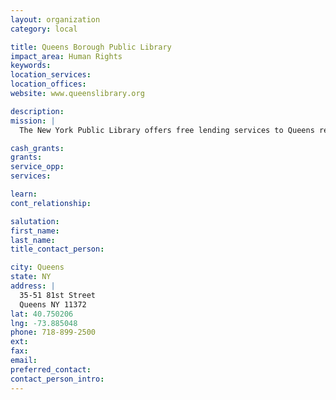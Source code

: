 ```yaml
---
layout: organization
category: local

title: Queens Borough Public Library
impact_area: Human Rights
keywords: 
location_services: 
location_offices: 
website: www.queenslibrary.org

description: 
mission: |
  The New York Public Library offers free lending services to Queens residents.

cash_grants: 
grants: 
service_opp: 
services: 

learn: 
cont_relationship: 

salutation: 
first_name: 
last_name: 
title_contact_person: 

city: Queens
state: NY
address: |
  35-51 81st Street    
  Queens NY 11372
lat: 40.750206
lng: -73.885048
phone: 718-899-2500
ext: 
fax: 
email: 
preferred_contact: 
contact_person_intro: 
---
```

